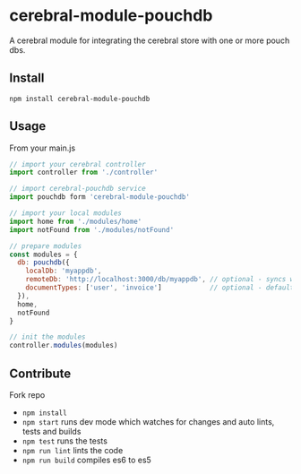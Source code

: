 # cerebral-module-pouchdb

A cerebral module for integrating the cerebral store with one or more pouch dbs.

## Install

```
npm install cerebral-module-pouchdb
```

## Usage


From your main.js

```js
// import your cerebral controller
import controller from './controller'

// import cerebral-pouchdb service
import pouchdb form 'cerebral-module-pouchdb'

// import your local modules
import home from './modules/home'
import notFound from './modules/notFound'

// prepare modules
const modules = {
  db: pouchdb({
    localDb: 'myappdb',
    remoteDb: 'http://localhost:3000/db/myappdb', // optional - syncs with remote db when provided
    documentTypes: ['user', 'invoice']            // optional - defaults to all document types
  }),
  home,
  notFound
}

// init the modules
controller.modules(modules)
```

## Contribute

Fork repo

* `npm install`
* `npm start` runs dev mode which watches for changes and auto lints, tests and builds
* `npm test` runs the tests
* `npm run lint` lints the code
* `npm run build` compiles es6 to es5
